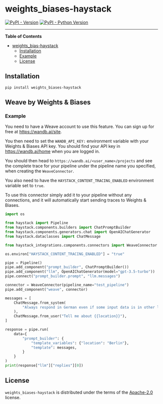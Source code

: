 # weights_biases-haystack

[![PyPI - Version](https://img.shields.io/pypi/v/weights_bias-haystack.svg)](https://pypi.org/project/weights_bias-haystack)
[![PyPI - Python Version](https://img.shields.io/pypi/pyversions/weights_bias-haystack.svg)](https://pypi.org/project/weights_bias-haystack)

---

**Table of Contents**

- [weights_bias-haystack](#weights_bias-haystack)
  - [Installation](#installation)
  - [Example](#example)
  - [License](#license)


## Installation

```console
pip install weights_biases-haystack
```

## Weave by Weights & Biases

### Example 

You need to have a Weave account to use this feature. You can sign up for free at https://wandb.ai/site.

You then need to set the `WANDB_API_KEY:` environment variable with your Weights & Biases API key. You should find 
your API key in https://wandb.ai/home when you are logged in. 

You should then head to `https://wandb.ai/<user_name>/projects` and see the complete trace for your pipeline under
the pipeline name you specified, when creating the `WeaveConnector`.

You also need to have the `HAYSTACK_CONTENT_TRACING_ENABLED` environment variable set to `true`.

To use this connector simply add it to your pipeline without any connections, and it will automatically start 
sending traces to Weights & Biases.

```python
import os

from haystack import Pipeline
from haystack.components.builders import ChatPromptBuilder
from haystack.components.generators.chat import OpenAIChatGenerator
from haystack.dataclasses import ChatMessage

from haystack_integrations.components.connectors import WeaveConnector

os.environ["HAYSTACK_CONTENT_TRACING_ENABLED"] = "true"

pipe = Pipeline()
pipe.add_component("prompt_builder", ChatPromptBuilder())
pipe.add_component("llm", OpenAIChatGenerator(model="gpt-3.5-turbo"))
pipe.connect("prompt_builder.prompt", "llm.messages")

connector = WeaveConnector(pipeline_name="test_pipeline")
pipe.add_component("weave", connector)

messages = [
    ChatMessage.from_system(
        "Always respond in German even if some input data is in other languages."
    ),
    ChatMessage.from_user("Tell me about {{location}}"),
]

response = pipe.run(
    data={
        "prompt_builder": {
            "template_variables": {"location": "Berlin"},
            "template": messages,
        }
    }
)
print(response["llm"]["replies"][0])
```

## License

`weights_biases-haystack` is distributed under the terms of the [Apache-2.0](https://spdx.org/licenses/Apache-2.0.html) license.